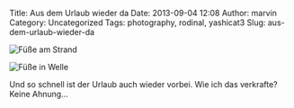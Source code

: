 Title: Aus dem Urlaub wieder da
Date: 2013-09-04 12:08
Author: marvin
Category: Uncategorized
Tags: photography, rodinal, yashicat3
Slug: aus-dem-urlaub-wieder-da

![Füße am Strand]({filename}/images/9668767075_6c44321631_b.jpg)

![Füße in Welle]({filename}/images/9668766723_3fd02cd851_b.jpg)

Und so schnell ist der Urlaub auch wieder vorbei. Wie ich das verkrafte?
Keine Ahnung...

